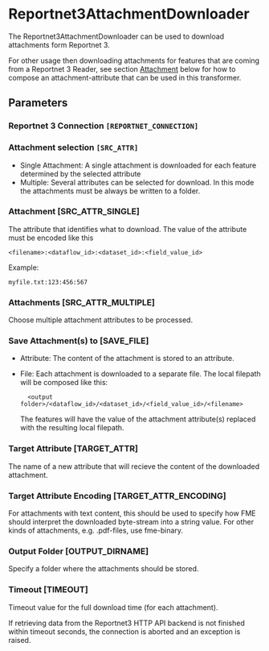# Reportnet3AttachmentDownloader
The Reportnet3AttachmentDownloader can be used to download attachments form Reportnet 3.

For other usage then downloading attachments for features that are coming from a Reportnet 3 Reader, see section [Attachment](#attachment-src_attr_single) below for how to compose an attachment-attribute that can be used in this transformer.

## Parameters

### Reportnet 3 Connection `[REPORTNET_CONNECTION]`

### Attachment selection `[SRC_ATTR]`

* Single Attachment: A single attachment is downloaded for each feature determined by the selected attribute
* Multiple: Several attributes can be selected for download. In this mode the attachments must be always be written to a folder.

### Attachment [SRC_ATTR_SINGLE]
The attribute that identifies what to download. The value of the attribute must be encoded like this

    <filename>:<dataflow_id>:<dataset_id>:<field_value_id>

Example:

    myfile.txt:123:456:567

### Attachments [SRC_ATTR_MULTIPLE]
Choose multiple attachment attributes to be processed.

### Save Attachment(s) to [SAVE_FILE]

* Attribute: The content of the attachment is stored to an attribute.

* File: Each attachment is downloaded to a separate file. The local filepath will be composed like this:

        <output folder>/<dataflow_id>/<dataset_id>/<field_value_id>/<filename>

    The features will have the value of the attachment attribute(s) replaced with the resulting local filepath.

### Target Attribute [TARGET_ATTR]
The name of a new attribute that will recieve the content of the downloaded attachment.

### Target Attribute Encoding [TARGET_ATTR_ENCODING]
For attachments with text content, this should be used to specify how FME should interpret the downloaded byte-stream into a string value. For other kinds of attachments, e.g. .pdf-files, use fme-binary.

### Output Folder [OUTPUT_DIRNAME]
Specify a folder where the attachments should be stored.

### Timeout [TIMEOUT]
Timeout value for the full download time (for each attachment).

If retrieving data from the Reportnet3 HTTP API backend is not finished within timeout seconds, the connection is aborted and an exception is raised.